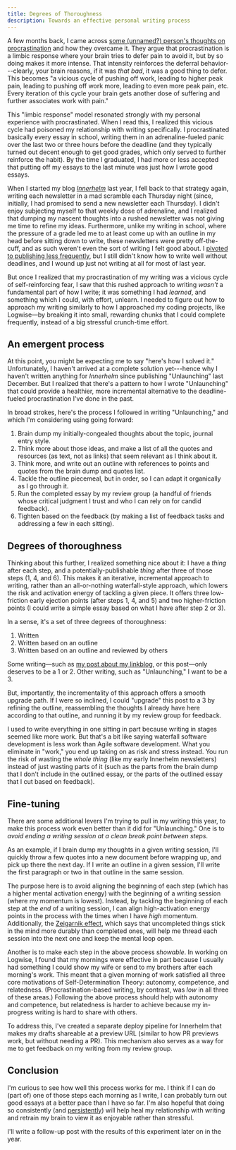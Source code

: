 ```yaml
---
title: Degrees of Thoroughness
description: Towards an effective personal writing process
---
```

A few months back, I came across [some (unnamed?) person's thoughts on procrastination](https://learnhowtolearn.org/how-i-cured-procrastination/) and how they overcame it. They argue that procrastination is a limbic response where your brain tries to defer pain to avoid it, but by so doing makes it more intense. That intensity reinforces the deferral behavior---clearly, your brain reasons, if it was _that bad_, it was a good thing to defer. This becomes "a vicious cycle of pushing off work, leading to higher peak pain, leading to pushing off work more, leading to even more peak pain, etc. Every iteration of this cycle your brain gets another dose of suffering and further associates work with pain."

This "limbic response" model resonated strongly with my personal experience with procrastinated. When I read this, I realized this vicious cycle had poisoned my relationship with writing specifically. I procrastinated basically every essay in school, writing them in an adrenaline-fueled panic over the last two or three hours before the deadline (and they typically turned out decent enough to get good grades, which only served to further reinforce the habit). By the time I graduated, I had more or less accepted that putting off my essays to the last minute was just how I wrote good essays.

When I started my blog [_Innerhelm_](https://innerhelm.com) last year, I fell back to that strategy again, writing each newsletter in a mad scramble each Thursday night (since, initially, I had promised to send a new newsletter each Thursday). I didn't enjoy subjecting myself to that weekly dose of adrenaline, and I realized that dumping my nascent thoughts into a rushed newsletter was not giving me time to refine my ideas. Furthermore, unlike my writing in school, where the pressure of a grade led me to at least come up with an outline in my head before sitting down to write, these newsletters were pretty off-the-cuff, and as such weren't even the sort of writing I felt good about. I [pivoted to publishing less frequently](https://innerhelm.com/newsletters/a-change-in-cadence/), but I still didn't know how to write well without deadlines, and I wound up just not writing at all for most of last year.

But once I realized that my procrastination of my writing was a vicious cycle of self-reinforcing fear, I saw that this rushed approach to writing _wasn't_ a fundamental part of how I write; it was something I had *learned*, and something which I could, with effort, unlearn. I needed to figure out how to approach my writing similarly to how I approached my coding projects, like Logwise—by breaking it into small, rewarding chunks that I could complete frequently, instead of a big stressful crunch-time effort.

## An emergent process

At this point, you might be expecting me to say "here's how I solved it." Unfortunately, I haven't arrived at a complete solution yet---hence why I haven't written anything for _Innerhelm_ since publishing "Unlaunching" last December. But I realized that there's a pattern to how I wrote "Unlaunching" that could provide a healthier, more incremental alternative to the deadline-fueled procrastination I've done in the past.

In broad strokes, here's the process I followed in writing "Unlaunching," and which I'm considering using going forward:

1. Brain dump my initially-congealed thoughts about the topic, journal entry style. 
2. Think more about those ideas, and make a list of all the quotes and resources (as text, not as links) that seem relevant as I think about it.
3. Think more, and write out an outline with references to points and quotes from the brain dump and quotes list.
4. Tackle the outline piecemeal, but in order, so I can adapt it organically as I go through it.
5. Run the completed essay by my review group (a handful of friends whose critical judgment I trust and who I can rely on for candid feedback).
6. Tighten based on the feedback (by making a list of feedback tasks and addressing a few in each sitting).

## Degrees of thoroughness

Thinking about this further, I realized something nice about it: I have a _thing_ after each step, and a potentially-publishable _thing_ after three of those steps (1, 4, and 6). This makes it an iterative, incremental approach to writing, rather than an all-or-nothing waterfall-style approach, which lowers the risk and activation energy of tackling a given piece. It offers three low-friction early ejection points (after steps 1, 4, and 5) and two higher-friction points (I could write a simple essay based on what I have after step 2 or 3).

In a sense, it's a set of three degrees of thoroughness:
1. Written
2. Written based on an outline
3. Written based on an outline and reviewed by others

Some writing—such as [my post about my linkblog](/posts/linkblog), or this post—only deserves to be a 1 or 2. Other writing, such as "Unlaunching," I want to be a 3.

But, importantly, the incrementality of this approach offers a smooth upgrade path. If I were so inclined, I could "upgrade" this post to a 3 by refining the outline, reassembling the thoughts I already have here according to that outline, and running it by my review group for feedback.

I used to write everything in one sitting in part because writing in stages seemed like more work. But that's a bit like saying waterfall software development is less work than Agile software development. What you eliminate in "work," you end up taking on as risk and stress instead. You run the risk of wasting the _whole thing_ (like my early Innerhelm newsletters) instead of just wasting parts of it (such as the parts from the brain dump that I don't include in the outlined essay, or the parts of the outlined essay that I cut based on feedback).

## Fine-tuning

There are some additional levers I'm trying to pull in my writing this year, to make this process work even better than it did for "Unlaunching." One is to _avoid ending a writing session at a clean break point between steps_.

As an example, if I brain dump my thoughts in a given writing session, I'll quickly throw a few quotes into a new document before wrapping up, and pick up there the next day. If I write an outline in a given session, I'll write the first paragraph or two in that outline in the same session.

The purpose here is to avoid aligning the beginning of each step (which has a higher mental activation energy) with the beginning of a writing session (where my momentum is lowest). Instead, by tackling the beginning of each step at the *end* of a writing session, I can align high-activation energy points in the process with the times when I have _high_ momentum. Additionally, the [Zeigarnik effect](https://en.wikipedia.org/wiki/Zeigarnik_effect), which says that uncompleted things stick in the mind more durably than completed ones, will help me thread each session into the next one and keep the mental loop open.

Another is to make each step in the above process _showable_. In working on Logwise, I found that my mornings were effective in part because I usually had something I could show my wife or send to my brothers after each morning's work. This meant that a given morning of work satisfied all three core motivations of Self-Determination Theory: autonomy, competence, and relatedness. (Procrastination-based writing, by contrast, was _low_ in all three of these areas.) Following the above process should help with autonomy and competence, but relatedness is harder to achieve because my in-progress writing is hard to share with others.

To address this, I've created a separate deploy pipeline for Innerhelm that makes my drafts shareable at a preview URL (similar to how PR previews work, but without needing a PR). This mechanism also serves as a way for me to get feedback on my writing from my review group.
## Conclusion

I'm curious to see how well this process works for me. I think if I can do (part of) one of those steps each morning as I write, I can probably turn out good essays at a better pace than I have so far. I'm also hopeful that doing so consistently (and [persistently](https://innerhelm.com/posts/persistence)) will help heal my relationship with writing and retrain my brain to view it as enjoyable rather than stressful.

I'll write a follow-up post with the results of this experiment later on in the year.